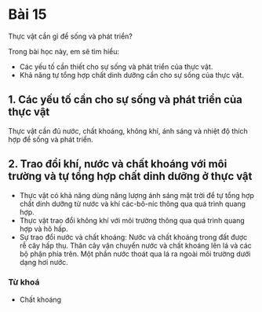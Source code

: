 # Bài 15
Thực vật cần gì để sống và phát triển?

Trong bài học này, em sẽ tìm hiểu:
- Các yếu tố cần thiết cho sự sống và phát triển của thực vật.
- Khả năng tự tổng hợp chất dinh dưỡng cần cho sự sống của thực vật.

## 1. Các yếu tố cần cho sự sống và phát triển của thực vật
Thực vật cần đủ nước, chất khoáng, không khí, ánh sáng và nhiệt độ thích hợp để sống và phát triển.

## 2. Trao đổi khí, nước và chất khoáng với môi trường và tự tổng hợp chất dinh dưỡng ở thực vật
- Thực vật có khả năng dùng năng lượng ánh sáng mặt trời để tự tổng hợp chất dinh dưỡng từ nước và khí các-bô-níc thông qua quá trình quang hợp.
- Thực vật trao đổi không khí với môi trường thông qua quá trình quang hợp và hô hấp.
- Sự trao đổi nước và chất khoáng: Nước và chất khoáng trong đất được rễ cây hấp thụ. Thân cây vận chuyển nước và chất khoáng lên lá và các bộ phận phía trên. Một phần nước thoát qua lá ra ngoài môi trường dưới dạng hơi nước.

### Từ khoá
- Chất khoáng
